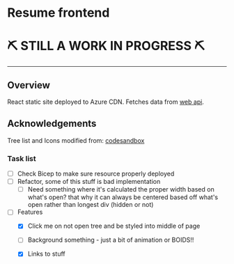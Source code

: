 # Resume frontend

# ⛏ STILL A WORK IN PROGRESS ⛏

------------------------------

## Overview
React static site deployed to Azure CDN. Fetches data from [web api](https://github.com/hughdtt/cloud-resume-backend).

## Acknowledgements
Tree list and Icons modified from: [codesandbox](https://codesandbox.io/s/nlzui)

### Task list
- [ ] Check Bicep to make sure resource properly deployed
- [ ] Refactor, some of this stuff is bad implementation
    - [ ] Need something where it's calculated the proper width based on what's open? that why it can always be centered based off what's open rather than longest div (hidden or not)
- [ ] Features
    - [x] Click me on not open tree and be styled into middle of page
    - [ ] Background something - just a bit of animation or BOIDS!!
    - [x] Links to stuff

